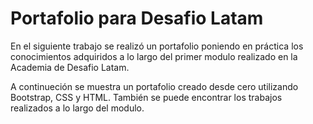 # Portafolio para Desafio Latam

En el siguiente trabajo se realizó un portafolio poniendo en práctica los conocimientos adquiridos a lo largo del primer modulo realizado en la Academia de Desafio Latam.

A continueción se muestra un portafolio creado desde cero utilizando Bootstrap, CSS y HTML. También se puede encontrar los trabajos realizados a lo largo del modulo.
